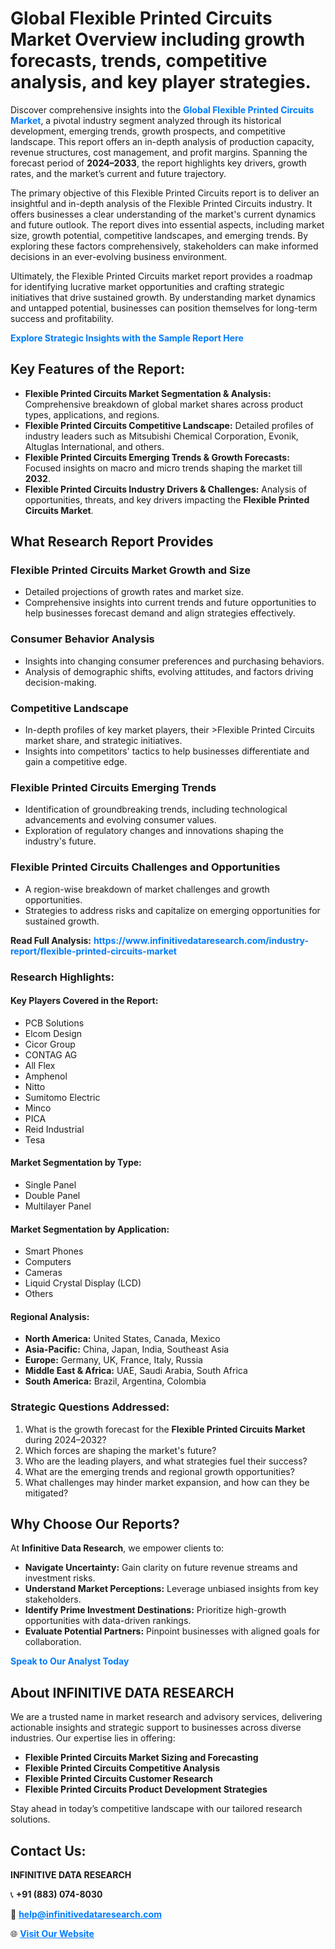 <h1>Global Flexible Printed Circuits Market Overview including growth forecasts, trends, competitive analysis, and key player strategies.</h1>
<p>
Discover comprehensive insights into the 
<a href="https://www.infinitivedataresearch.com/industry-report/flexible-printed-circuits-market" rel="dofollow" style="color: #007BFF; text-decoration: none;"><strong>Global Flexible Printed Circuits Market</strong></a>, a pivotal industry segment analyzed through its historical development, emerging trends, growth prospects, and competitive landscape. This report offers an in-depth analysis of production capacity, revenue structures, cost management, and profit margins. Spanning the forecast period of <strong>2024–2033</strong>, the report highlights key drivers, growth rates, and the market’s current and future trajectory.
</p>
<p>
The primary objective of this Flexible Printed Circuits report is to deliver an insightful and in-depth analysis of the Flexible Printed Circuits industry. It offers businesses a clear understanding of the market's current dynamics and future outlook. The report dives into essential aspects, including market size, growth potential, competitive landscapes, and emerging trends. By exploring these factors comprehensively, stakeholders can make informed decisions in an ever-evolving business environment.
</p>
<p>
Ultimately, the Flexible Printed Circuits market report provides a roadmap for identifying lucrative market opportunities and crafting strategic initiatives that drive sustained growth. By understanding market dynamics and untapped potential, businesses can position themselves for long-term success and profitability.
</p>
<p>
<a href="https://www.infinitivedataresearch.com/request-sample/reportId=106489" style="color: #007BFF; text-decoration: none;"><strong>Explore Strategic Insights with the Sample Report Here</strong></a>
</p>

<h2>Key Features of the Report:</h2>
<ul>
<li><strong>Flexible Printed Circuits Market Segmentation & Analysis:</strong> Comprehensive breakdown of global market shares across product types, applications, and regions.</li>
<li><strong>Flexible Printed Circuits Competitive Landscape:</strong> Detailed profiles of industry leaders such as Mitsubishi Chemical Corporation, Evonik, Altuglas International, and others.</li>
<li><strong>Flexible Printed Circuits Emerging Trends & Growth Forecasts:</strong> Focused insights on macro and micro trends shaping the market till <strong>2032</strong>.</li>
<li><strong>Flexible Printed Circuits Industry Drivers & Challenges:</strong> Analysis of opportunities, threats, and key drivers impacting the <strong>Flexible Printed Circuits Market</strong>.</li>
</ul>

<h2>What Research Report Provides</h2>
<h3>Flexible Printed Circuits Market Growth and Size</h3>
<ul>
<li>Detailed projections of growth rates and market size.</li>
<li>Comprehensive insights into current trends and future opportunities to help businesses forecast demand and align strategies effectively.</li>
</ul>

<h3>Consumer Behavior Analysis</h3>
<ul>
<li>Insights into changing consumer preferences and purchasing behaviors.</li>
<li>Analysis of demographic shifts, evolving attitudes, and factors driving decision-making.</li>
</ul>

<h3>Competitive Landscape</h3>
<ul>
<li>In-depth profiles of key market players, their >Flexible Printed Circuits market share, and strategic initiatives.</li>
<li>Insights into competitors' tactics to help businesses differentiate and gain a competitive edge.</li>
</ul>

<h3>Flexible Printed Circuits Emerging Trends</h3>
<ul>
<li>Identification of groundbreaking trends, including technological advancements and evolving consumer values.</li>
<li>Exploration of regulatory changes and innovations shaping the industry's future.</li>
</ul>

<h3>Flexible Printed Circuits Challenges and Opportunities</h3>
<ul>
<li>A region-wise breakdown of market challenges and growth opportunities.</li>
<li>Strategies to address risks and capitalize on emerging opportunities for sustained growth.</li>
</ul>
<p><strong>Read Full Analysis:</strong> <a href="https://www.infinitivedataresearch.com/industry-report/flexible-printed-circuits-market" rel="dofollow" style="color: #007BFF; text-decoration: none;"><strong>https://www.infinitivedataresearch.com/industry-report/flexible-printed-circuits-market</strong></a></p>
<h3>Research Highlights:</h3>
<h4>Key Players Covered in the Report:</h4>
<ul><li>PCB Solutions</li><li>Elcom Design</li><li>Cicor Group</li><li>CONTAG AG</li><li>All Flex</li><li>Amphenol</li><li>Nitto</li><li>Sumitomo Electric</li><li>Minco</li><li>PICA</li><li>Reid Industrial</li><li>Tesa</li></ul>
<h4>Market Segmentation by Type:</h4>
<ul><li>Single Panel</li><li>Double Panel</li><li>Multilayer Panel</li></ul>
<h4>Market Segmentation by Application:</h4>
<ul><li>Smart Phones</li><li>Computers</li><li>Cameras</li><li>Liquid Crystal Display (LCD)</li><li>Others</li></ul>

<h4>Regional Analysis:</h4>
<ul>
<li><strong>North America:</strong> United States, Canada, Mexico</li>
<li><strong>Asia-Pacific:</strong> China, Japan, India, Southeast Asia</li>
<li><strong>Europe:</strong> Germany, UK, France, Italy, Russia</li>
<li><strong>Middle East & Africa:</strong> UAE, Saudi Arabia, South Africa</li>
<li><strong>South America:</strong> Brazil, Argentina, Colombia</li>
</ul>

<h3>Strategic Questions Addressed:</h3>
<ol>
<li>What is the growth forecast for the <strong>Flexible Printed Circuits Market</strong> during 2024–2032?</li>
<li>Which forces are shaping the market's future?</li>
<li>Who are the leading players, and what strategies fuel their success?</li>
<li>What are the emerging trends and regional growth opportunities?</li>
<li>What challenges may hinder market expansion, and how can they be mitigated?</li>
</ol>

<h2>Why Choose Our Reports?</h2>
<p>At <strong>Infinitive Data Research</strong>, we empower clients to:</p>
<ul>
<li><strong>Navigate Uncertainty:</strong> Gain clarity on future revenue streams and investment risks.</li>
<li><strong>Understand Market Perceptions:</strong> Leverage unbiased insights from key stakeholders.</li>
<li><strong>Identify Prime Investment Destinations:</strong> Prioritize high-growth opportunities with data-driven rankings.</li>
<li><strong>Evaluate Potential Partners:</strong> Pinpoint businesses with aligned goals for collaboration.</li>
</ul>
<p><a href="https://www.infinitivedataresearch.com/industry-report/flexible-printed-circuits-market" rel="dofollow" style="color: #007BFF; text-decoration: none;"><strong>Speak to Our Analyst Today</strong></a></p>

<h2>About INFINITIVE DATA RESEARCH</h2>
<p>We are a trusted name in market research and advisory services, delivering actionable insights and strategic support to businesses across diverse industries. Our expertise lies in offering:</p>
<ul>
<li><strong>Flexible Printed Circuits Market Sizing and Forecasting</strong></li>
<li><strong>Flexible Printed Circuits Competitive Analysis</strong></li>
<li><strong>Flexible Printed Circuits Customer Research</strong></li>
<li><strong>Flexible Printed Circuits Product Development Strategies</strong></li>
</ul>
<p>Stay ahead in today’s competitive landscape with our tailored research solutions.</p>

<h2>Contact Us:</h2>
<p><strong>INFINITIVE DATA RESEARCH</strong></p>
<p>📞 <strong>+91 (883) 074-8030</strong></p>
<p>📧 <strong><a href="mailto:help@infinitivedataresearch.com" style="color: #007BFF;">help@infinitivedataresearch.com</a></strong></p>
<p>🌐 <strong><a href="https://www.infinitivedataresearch.com" rel="dofollow" style="color: #007BFF;">Visit Our Website</a></strong></p>